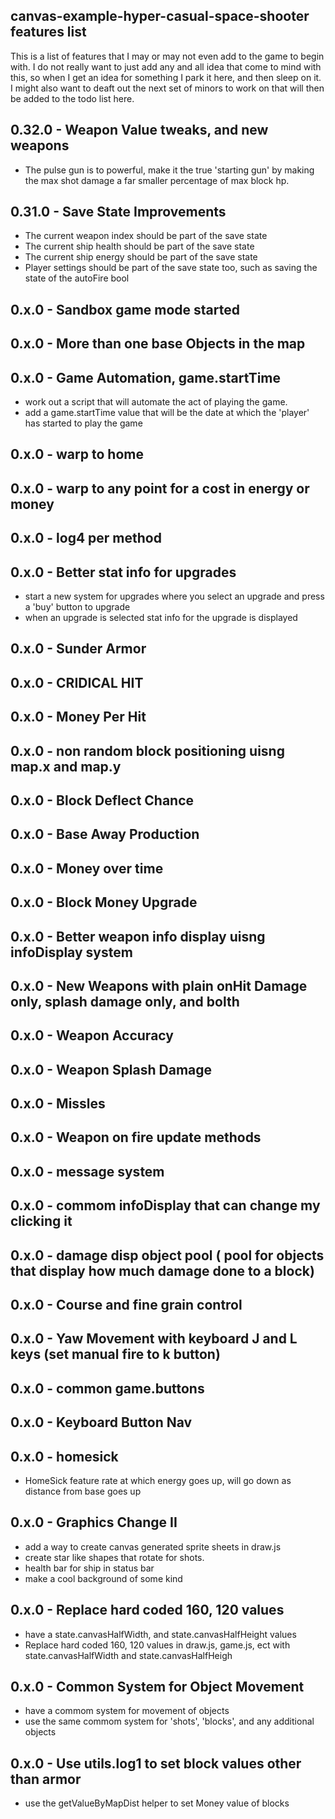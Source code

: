 ## canvas-example-hyper-casual-space-shooter features list

This is a list of features that I may or may not even add to the game to begin with. I do not really want to just add any and all idea that come to mind with this, so when I get an idea for something I park it here, and then sleep on it. I might also want to deaft out the next set of minors to work on that will then be added to the todo list here.


<!-- IMPROVE FEATURES IN PLACE, FIX BUGS, TWEAK VALUES -->
<!--
    Now that I have basic tools to help me know what the deal is with making money, and how log it takes to get somewhere it is time to use that info to improve features in place. Much of this might involve just tweaking some values to states that are more in line with what they should be for a finished product. At this time I should also focus on fixing known bugs, and simple little problems.

-->

## 0.32.0 - Weapon Value tweaks, and new weapons
* The pulse gun is to powerful, make it the true 'starting gun' by making the max shot damage a far smaller percentage of max block hp.

## 0.31.0 - Save State Improvements
* The current weapon index should be part of the save state
* The current ship health should be part of the save state
* The current ship energy should be part of the save state
* Player settings should be part of the save state too, such as saving the state of the autoFire bool


<!-- INFO and HELP features -->
<!-- 
        From 0.31.x forward I should now add some features that will result in better and cleaner displays of info
    in plave of displaying everything on the canvas all at once, it might be better to have an area that is a kind
    of general info area. Clicking on this area can be uaed to switch between diferent views. There are other features
    that I might want to add like a message system that can be used to display
-->


<!-- BASE OBJECT(S) and SANDBOX -->
## 0.x.0 - Sandbox game mode started
## 0.x.0 - More than one base Objects in the map

<!-- AUTOMATION -->
## 0.x.0 - Game Automation, game.startTime
* work out a script that will automate the act of playing the game.
* add a game.startTime value that will be the date at which the 'player' has started to play the game

<!-- WARP -->
## 0.x.0 - warp to home
## 0.x.0 - warp to any point for a cost in energy or money

<!-- UPGRADE SYSTEM -->
## 0.x.0 - log4 per method
## 0.x.0 - Better stat info for upgrades
* start a new system for upgrades where you select an upgrade and press a 'buy' button to upgrade
* when an upgrade is selected stat info for the upgrade is displayed

<!-- EFFECTS -->
## 0.x.0 - Sunder Armor
## 0.x.0 - CRIDICAL HIT
## 0.x.0 - Money Per Hit

<!-- BLOCKS-->
## 0.x.0 - non random block positioning uisng map.x and map.y
## 0.x.0 - Block Deflect Chance

<!-- MONEY -->
## 0.x.0 - Base Away Production
## 0.x.0 - Money over time
## 0.x.0 - Block Money Upgrade

<!-- WEAPONS -->
## 0.x.0 - Better weapon info display uisng infoDisplay system
## 0.x.0 - New Weapons with plain onHit Damage only, splash damage only, and bolth
## 0.x.0 - Weapon Accuracy
## 0.x.0 - Weapon Splash Damage
## 0.x.0 - Missles
## 0.x.0 - Weapon on fire update methods

<!-- INFO DISP -->
## 0.x.0 - message system
## 0.x.0 - commom infoDisplay that can change my clicking it
## 0.x.0 - damage disp object pool ( pool for objects that display how much damage done to a block)

<!-- CONTROLS -->
## 0.x.0 - Course and fine grain control
## 0.x.0 - Yaw Movement with keyboard J and L keys (set manual fire to k button)
## 0.x.0 - common game.buttons
## 0.x.0 - Keyboard Button Nav

<!-- ADDITIONAL FEATURES -->
<!-- These are additional features that have come to mind for this project that I may or may not get to -->
## 0.x.0 - homesick
* HomeSick feature rate at which energy goes up, will go down as distance from base goes up
## 0.x.0 - Graphics Change II
* add a way to create canvas generated sprite sheets in draw.js
* create star like shapes that rotate for shots.
* health bar for ship in status bar
* make a cool background of some kind
## 0.x.0 - Replace hard coded 160, 120 values
* have a state.canvasHalfWidth, and state.canvasHalfHeight values
* Replace hard coded 160, 120 values in draw.js, game.js, ect with state.canvasHalfWidth and state.canvasHalfHeigh
## 0.x.0 - Common System for Object Movement
* have a commom system for movement of objects
* use the same commom system for 'shots', 'blocks', and any additional objects
## 0.x.0 - Use utils.log1 to set block values other than armor
* use the getValueByMapDist helper to set Money value of blocks
